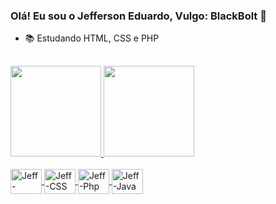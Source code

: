 ### Olá! Eu sou o Jefferson Eduardo, Vulgo: BlackBolt 👋

- 📚 Estudando HTML, CSS e PHP
 
##

 <div>
   <a href="https://github.com/BlackBoltEdu">
   <img height="145em" src="https://github-readme-stats.vercel.app/api?username=BlackBoltEdu&show_icons=true&theme=dark&include_all_commits=true&count_private=true"/>
   <img height="145em" src="https://github-readme-stats.vercel.app/api/top-langs/?username=BlackBoltEdu&layout=compact&langs_compact=7&theme=dark"/>
 </div>

<a href="https://github.com/BlackBoltEdu">
 <div style="display: inline_block"><br>
   <img align="center" alt="Jeff-HTML" height="40" width="50" src="https://cdn.jsdelivr.net/gh/devicons/devicon/icons/html5/html5-original.svg" style="max-width:100%;">
   <img align="center" alt="Jeff-CSS" height="40" width="50" src="https://cdn.jsdelivr.net/gh/devicons/devicon/icons/css3/css3-original.svg" style="max-width:100%;">
   <img align="center" alt="Jeff-Php" height="40" width="50" src="https://cdn.jsdelivr.net/gh/devicons/devicon/icons/php/php-plain.svg" style="max-width:100%;">
   <img align="center" alt="Jeff-Java" height="40" width="50" src="https://cdn.jsdelivr.net/gh/devicons/devicon/icons/java/java-original.svg" style="max-width:100%;">
 </div>
</a>
 
##
